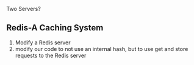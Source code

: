 Two Servers?

## Redis-A Caching System
1. Modify a Redis server
2. modify our code to not use an internal hash, but to use get and store requests to the Redis server